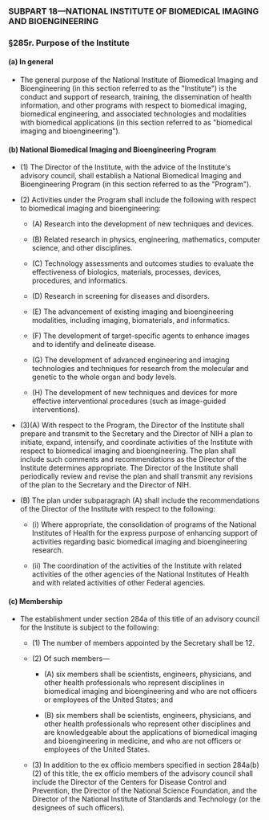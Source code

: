 ### SUBPART 18—NATIONAL INSTITUTE OF BIOMEDICAL IMAGING AND BIOENGINEERING

### §285r. Purpose of the Institute
#### (a) In general
* The general purpose of the National Institute of Biomedical Imaging and Bioengineering (in this section referred to as the "Institute") is the conduct and support of research, training, the dissemination of health information, and other programs with respect to biomedical imaging, biomedical engineering, and associated technologies and modalities with biomedical applications (in this section referred to as "biomedical imaging and bioengineering").

#### (b) National Biomedical Imaging and Bioengineering Program
* (1) The Director of the Institute, with the advice of the Institute's advisory council, shall establish a National Biomedical Imaging and Bioengineering Program (in this section referred to as the "Program").

* (2) Activities under the Program shall include the following with respect to biomedical imaging and bioengineering:

  * (A) Research into the development of new techniques and devices.

  * (B) Related research in physics, engineering, mathematics, computer science, and other disciplines.

  * (C) Technology assessments and outcomes studies to evaluate the effectiveness of biologics, materials, processes, devices, procedures, and informatics.

  * (D) Research in screening for diseases and disorders.

  * (E) The advancement of existing imaging and bioengineering modalities, including imaging, biomaterials, and informatics.

  * (F) The development of target-specific agents to enhance images and to identify and delineate disease.

  * (G) The development of advanced engineering and imaging technologies and techniques for research from the molecular and genetic to the whole organ and body levels.

  * (H) The development of new techniques and devices for more effective interventional procedures (such as image-guided interventions).


* (3)(A) With respect to the Program, the Director of the Institute shall prepare and transmit to the Secretary and the Director of NIH a plan to initiate, expand, intensify, and coordinate activities of the Institute with respect to biomedical imaging and bioengineering. The plan shall include such comments and recommendations as the Director of the Institute determines appropriate. The Director of the Institute shall periodically review and revise the plan and shall transmit any revisions of the plan to the Secretary and the Director of NIH.

* (B) The plan under subparagraph (A) shall include the recommendations of the Director of the Institute with respect to the following:

  * (i) Where appropriate, the consolidation of programs of the National Institutes of Health for the express purpose of enhancing support of activities regarding basic biomedical imaging and bioengineering research.

  * (ii) The coordination of the activities of the Institute with related activities of the other agencies of the National Institutes of Health and with related activities of other Federal agencies.

#### (c) Membership
* The establishment under section 284a of this title of an advisory council for the Institute is subject to the following:

  * (1) The number of members appointed by the Secretary shall be 12.

  * (2) Of such members—

    * (A) six members shall be scientists, engineers, physicians, and other health professionals who represent disciplines in biomedical imaging and bioengineering and who are not officers or employees of the United States; and

    * (B) six members shall be scientists, engineers, physicians, and other health professionals who represent other disciplines and are knowledgeable about the applications of biomedical imaging and bioengineering in medicine, and who are not officers or employees of the United States.


  * (3) In addition to the ex officio members specified in section 284a(b)(2) of this title, the ex officio members of the advisory council shall include the Director of the Centers for Disease Control and Prevention, the Director of the National Science Foundation, and the Director of the National Institute of Standards and Technology (or the designees of such officers).